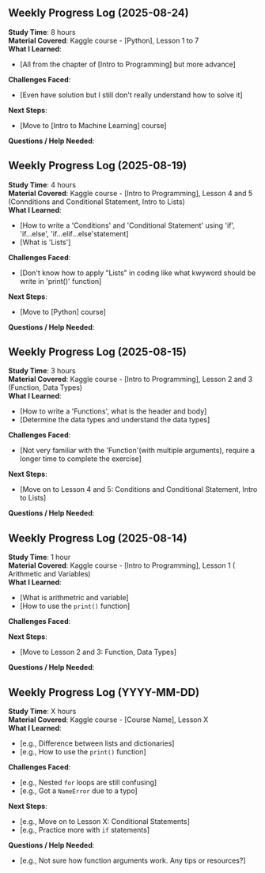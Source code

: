 ## Weekly Progress Log (2025-08-24)

**Study Time**: 8 hours  
**Material Covered**: Kaggle course - [Python], Lesson 1 to 7  
**What I Learned**:
- [All from the chapter of [Intro to Programming] but more advance]

**Challenges Faced**:
- [Even have solution but I still don't really understand how to solve it]

**Next Steps**:
- [Move to [Intro to Machine Learning] course]

**Questions / Help Needed**:



## Weekly Progress Log (2025-08-19)

**Study Time**: 4 hours  
**Material Covered**: Kaggle course - [Intro to Programming], Lesson 4 and 5 (Connditions and Conditional Statement, Intro to Lists)  
**What I Learned**:
- [How to write a 'Conditions' and 'Conditional Statement' using 'if', 'if...else', 'if...elif...else'statement]
- [What is 'Lists']

**Challenges Faced**:
- [Don't know how to apply "Lists" in coding like what kwyword should be write in 'print()' function]

**Next Steps**:
- [Move to [Python] course]

**Questions / Help Needed**:



## Weekly Progress Log (2025-08-15)

**Study Time**: 3 hours  
**Material Covered**: Kaggle course - [Intro to Programming], Lesson 2 and 3 (Function, Data Types)  
**What I Learned**:
- [How to write a 'Functions', what is the header and body]
- [Determine the data types and understand the data types]
  
**Challenges Faced**:
- [Not very familiar with the 'Function'(with multiple arguments), require a longer time to complete the exercise]

**Next Steps**:
- [Move on to Lesson 4 and 5: Conditions and Conditional Statement, Intro to Lists]

**Questions / Help Needed**:



## Weekly Progress Log (2025-08-14)

**Study Time**: 1 hour  
**Material Covered**: Kaggle course - [Intro to Programming], Lesson 1 ( Arithmetic and Variables)  
**What I Learned**:
- [What is arithmetric and variable]
- [How to use the `print()` function]

**Challenges Faced**:

**Next Steps**:
- [Move to Lesson 2 and 3: Function, Data Types]

**Questions / Help Needed**:



## Weekly Progress Log (YYYY-MM-DD)

**Study Time**: X hours  
**Material Covered**: Kaggle course - [Course Name], Lesson X  
**What I Learned**:
- [e.g., Difference between lists and dictionaries]
- [e.g., How to use the `print()` function]

**Challenges Faced**:
- [e.g., Nested `for` loops are still confusing]
- [e.g., Got a `NameError` due to a typo]

**Next Steps**:
- [e.g., Move on to Lesson X: Conditional Statements]
- [e.g., Practice more with `if` statements]

**Questions / Help Needed**:
- [e.g., Not sure how function arguments work. Any tips or resources?]
